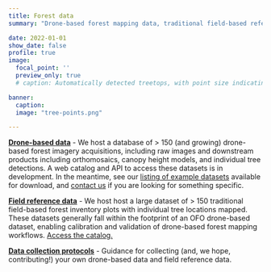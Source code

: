 ```yaml
---
title: Forest data
summary: "Drone-based forest mapping data, traditional field-based reference data, and guidance for new data collection"

date: 2022-01-01
show_date: false
profile: true
image:
  focal_point: ''
  preview_only: true
  # caption: Automatically detected treetops, with point size indicating tree height, overlaid on drone-derived orthoimagery from the Tahoe National Forest

banner:
  caption:
  image: "tree-points.png"

---
```


[<i class="fa-regular fa-images"></i> **Drone-based data**](/data-drone/) - We host a database of > 150 (and growing) drone-based forest imagery acquisitions, including raw images and downstream products including orthomosaics, canopy height models, and individual tree detections. A web catalog and API to access these datasets is in development. In the meantime, see our [listing of example datasets](/data-drone/) available for download, and [contact us](/about/#contact-us) if you are looking for something specific.

[<i class="fa-solid fa-tree"></i> **Field reference data**](/data-field-ref/) - We host host a large dataset of > 150 traditional field-based forest inventory plots with individual tree locations mapped. These datasets generally fall within the footprint of an OFO drone-based dataset, enabling calibration and validation of drone-based forest mapping workflows. [Access the catalog.](/data-field-ref/)

[<i class="fa-solid fa-clipboard-list"></i> **Data collection protocols**](/data-protocols/) - Guidance for collecting (and, we hope, contributing!) your own drone-based data and field reference data.

<br>
